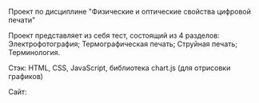 

Проект по дисциплине "Физические и оптические свойства цифровой печати"

Проект представляет из себя тест, состоящий из 4 разделов:
  Электрофотография;
  Термографическая печать;
  Струйная печать;
  Терминология.

Стэк:
HTML, CSS, JavaScript, библиотека chart.js (для отрисовки графиков)

Сайт:

